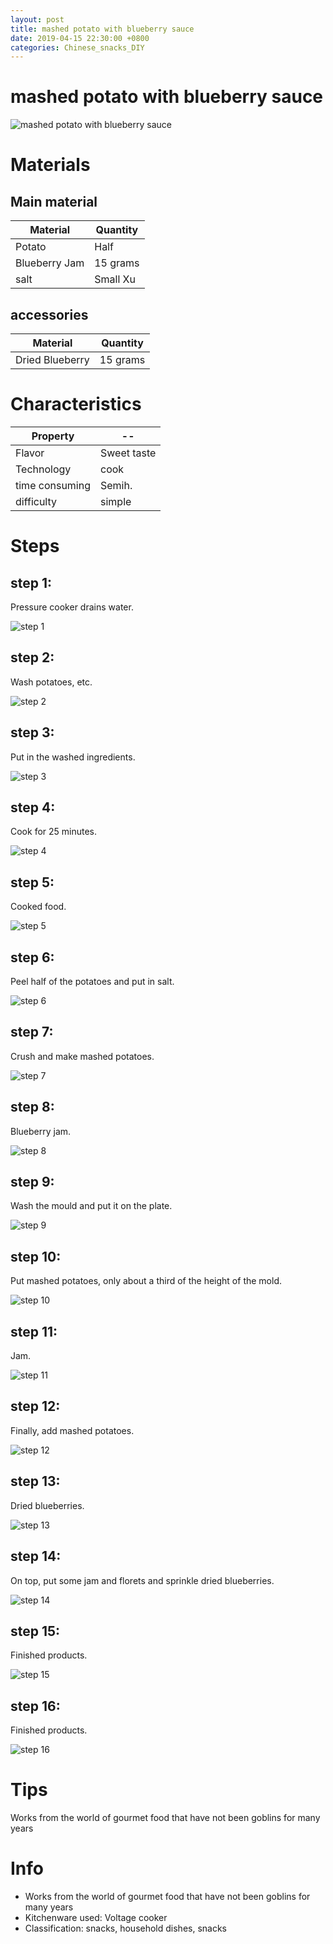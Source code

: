```yaml
---
layout: post
title: mashed potato with blueberry sauce
date: 2019-04-15 22:30:00 +0800
categories: Chinese_snacks_DIY
---
```


# mashed potato with blueberry sauce

![mashed potato with blueberry sauce]({{site.baseurl}}/img/423790/423790.jpg)

# Materials


## Main material

Material|Quantity
--|--
Potato|Half
Blueberry Jam|15 grams
salt|Small Xu

## accessories

Material|Quantity
--|--
Dried Blueberry|15 grams

# Characteristics

Property|--
--|--
Flavor|Sweet taste
Technology|cook
time consuming|Semih.
difficulty|simple

# Steps

## step 1:

Pressure cooker drains water.

![step 1]({{site.baseurl}}/img/423790/1.jpg)

## step 2:

Wash potatoes, etc.

![step 2]({{site.baseurl}}/img/423790/2.jpg)

## step 3:

Put in the washed ingredients.

![step 3]({{site.baseurl}}/img/423790/3.jpg)

## step 4:

Cook for 25 minutes.

![step 4]({{site.baseurl}}/img/423790/4.jpg)

## step 5:

Cooked food.

![step 5]({{site.baseurl}}/img/423790/5.jpg)

## step 6:

Peel half of the potatoes and put in salt.

![step 6]({{site.baseurl}}/img/423790/6.jpg)

## step 7:

Crush and make mashed potatoes.

![step 7]({{site.baseurl}}/img/423790/7.jpg)

## step 8:

Blueberry jam.

![step 8]({{site.baseurl}}/img/423790/8.jpg)

## step 9:

Wash the mould and put it on the plate.

![step 9]({{site.baseurl}}/img/423790/9.jpg)

## step 10:

Put mashed potatoes, only about a third of the height of the mold.

![step 10]({{site.baseurl}}/img/423790/10.jpg)

## step 11:

Jam.

![step 11]({{site.baseurl}}/img/423790/11.jpg)

## step 12:

Finally, add mashed potatoes.

![step 12]({{site.baseurl}}/img/423790/12.jpg)

## step 13:

Dried blueberries.

![step 13]({{site.baseurl}}/img/423790/13.jpg)

## step 14:

On top, put some jam and florets and sprinkle dried blueberries.

![step 14]({{site.baseurl}}/img/423790/14.jpg)

## step 15:

Finished products.

![step 15]({{site.baseurl}}/img/423790/15.jpg)

## step 16:

Finished products.

![step 16]({{site.baseurl}}/img/423790/16.jpg)

# Tips

Works from the world of gourmet food that have not been goblins for many years

# Info

- Works from the world of gourmet food that have not been goblins for many years
- Kitchenware used: Voltage cooker
- Classification: snacks, household dishes, snacks